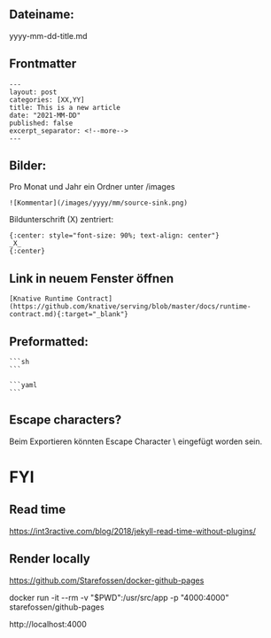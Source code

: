 
## Dateiname:

yyyy-mm-dd-title.md

## Frontmatter
```
---
layout: post
categories: [XX,YY]
title: This is a new article
date: "2021-MM-DD"
published: false
excerpt_separator: <!--more-->
---
```

## Bilder:

Pro Monat und Jahr ein Ordner unter /images

`![Kommentar](/images/yyyy/mm/source-sink.png)`

Bildunterschrift (X) zentriert:

```
{:center: style="font-size: 90%; text-align: center"}
_X_
{:center}
```

## Link in neuem Fenster öffnen

`[Knative Runtime Contract](https://github.com/knative/serving/blob/master/docs/runtime-contract.md){:target="_blank"}`

## Preformatted:

	```sh
	```

	```yaml
	```

## Escape characters?

Beim Exportieren könnten Escape Character \ eingefügt worden sein.

# FYI

## Read time

https://int3ractive.com/blog/2018/jekyll-read-time-without-plugins/

## Render locally

https://github.com/Starefossen/docker-github-pages

docker run -it --rm -v "$PWD":/usr/src/app -p "4000:4000" starefossen/github-pages

http://localhost:4000
